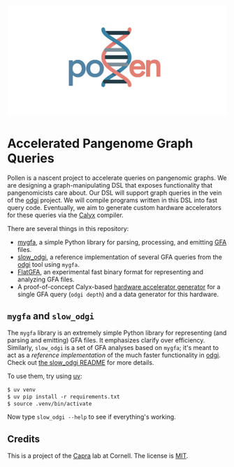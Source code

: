 <h1>
<p align="center">
<img src="https://github.com/cucapra/pollen/blob/main/pollen_icon_transparent.png">
</h1>

Accelerated Pangenome Graph Queries
===================================

Pollen is a nascent project to accelerate queries on pangenomic graphs.
We are designing a graph-manipulating DSL that exposes functionality that pangenomicists care about.
Our DSL will support graph queries in the vein of the [odgi][] project.
We will compile programs written in this DSL into fast query code.
Eventually, we aim to generate custom hardware accelerators for these queries via the [Calyx][] compiler.

There are several things in this repository:

* [mygfa](./mygfa), a simple Python library for parsing, processing, and emitting [GFA][] files.
* [slow_odgi](./slow_odgi), a reference implementation of several GFA queries from the [odgi][] tool using `mygfa`.
* [FlatGFA](./polbin), an experimental fast binary format for representing and analyzing GFA files.
* A proof-of-concept Calyx-based [hardware accelerator generator](./pollen_py) for a single GFA query (`odgi depth`) and a data generator for this hardware.

[calyx]: https://calyxir.org
[odgi]: https://odgi.readthedocs.io/en/latest/
[gfa]: https://github.com/lh3/gfatools/blob/master/doc/rGFA.md#the-reference-gfa-rgfa-format


`mygfa` and `slow_odgi`
-----------------------

The `mygfa` library is an extremely simple Python library for representing (and parsing and emitting) GFA files. It emphasizes clarify over efficiency. Similarly, `slow_odgi` is a set of GFA analyses based on `mygfa`; it's meant to act as a *reference implementation* of the much faster functionality in [odgi][]. Check out [the slow_odgi README](slow_odgi/) for more details.

To use them, try using [uv][]:

    $ uv venv
    $ uv pip install -r requirements.txt
    $ source .venv/bin/activate

Now type `slow_odgi --help` to see if everything's working.

[uv]: https://github.com/astral-sh/uv


Credits
-------

This is a project of the [Capra][] lab at Cornell.
The license is [MIT][].

[capra]: https://capra.cs.cornell.edu
[mit]: https://choosealicense.com/licenses/mit/
